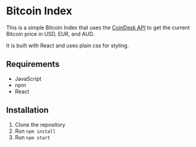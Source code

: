 # Bitcoin Index

This is a simple Bitcoin Index that uses the [CoinDesk API](https://www.coindesk.com/api/) to get the current Bitcoin price in USD, EUR, and AUD.

It is built with React and uses plain css for styling.

## Requirements

- JavaScript
- npm
- React

## Installation

1. Clone the repository
2. Run `npm install`
3. Run `npm start`
